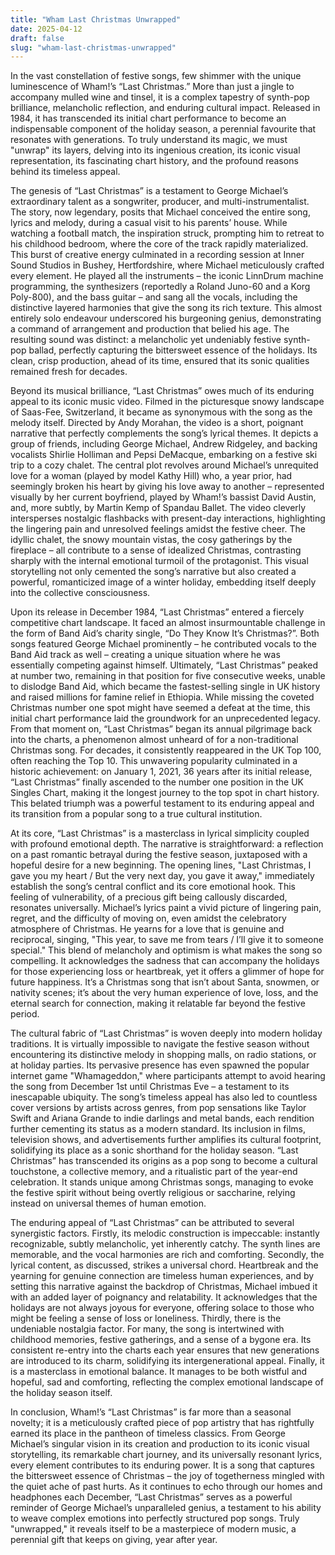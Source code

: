 ```yaml
---
title: "Wham Last Christmas Unwrapped"
date: 2025-04-12
draft: false
slug: "wham-last-christmas-unwrapped" 
---
```


In the vast constellation of festive songs, few shimmer with the unique luminescence of Wham!’s “Last Christmas.” More than just a jingle to accompany mulled wine and tinsel, it is a complex tapestry of synth-pop brilliance, melancholic reflection, and enduring cultural impact. Released in 1984, it has transcended its initial chart performance to become an indispensable component of the holiday season, a perennial favourite that resonates with generations. To truly understand its magic, we must "unwrap" its layers, delving into its ingenious creation, its iconic visual representation, its fascinating chart history, and the profound reasons behind its timeless appeal.

The genesis of “Last Christmas” is a testament to George Michael’s extraordinary talent as a songwriter, producer, and multi-instrumentalist. The story, now legendary, posits that Michael conceived the entire song, lyrics and melody, during a casual visit to his parents’ house. While watching a football match, the inspiration struck, prompting him to retreat to his childhood bedroom, where the core of the track rapidly materialized. This burst of creative energy culminated in a recording session at Inner Sound Studios in Bushey, Hertfordshire, where Michael meticulously crafted every element. He played all the instruments – the iconic LinnDrum machine programming, the synthesizers (reportedly a Roland Juno-60 and a Korg Poly-800), and the bass guitar – and sang all the vocals, including the distinctive layered harmonies that give the song its rich texture. This almost entirely solo endeavour underscored his burgeoning genius, demonstrating a command of arrangement and production that belied his age. The resulting sound was distinct: a melancholic yet undeniably festive synth-pop ballad, perfectly capturing the bittersweet essence of the holidays. Its clean, crisp production, ahead of its time, ensured that its sonic qualities remained fresh for decades.

Beyond its musical brilliance, “Last Christmas” owes much of its enduring appeal to its iconic music video. Filmed in the picturesque snowy landscape of Saas-Fee, Switzerland, it became as synonymous with the song as the melody itself. Directed by Andy Morahan, the video is a short, poignant narrative that perfectly complements the song’s lyrical themes. It depicts a group of friends, including George Michael, Andrew Ridgeley, and backing vocalists Shirlie Holliman and Pepsi DeMacque, embarking on a festive ski trip to a cozy chalet. The central plot revolves around Michael’s unrequited love for a woman (played by model Kathy Hill) who, a year prior, had seemingly broken his heart by giving his love away to another – represented visually by her current boyfriend, played by Wham!’s bassist David Austin, and, more subtly, by Martin Kemp of Spandau Ballet. The video cleverly intersperses nostalgic flashbacks with present-day interactions, highlighting the lingering pain and unresolved feelings amidst the festive cheer. The idyllic chalet, the snowy mountain vistas, the cosy gatherings by the fireplace – all contribute to a sense of idealized Christmas, contrasting sharply with the internal emotional turmoil of the protagonist. This visual storytelling not only cemented the song’s narrative but also created a powerful, romanticized image of a winter holiday, embedding itself deeply into the collective consciousness.

Upon its release in December 1984, “Last Christmas” entered a fiercely competitive chart landscape. It faced an almost insurmountable challenge in the form of Band Aid’s charity single, “Do They Know It’s Christmas?”. Both songs featured George Michael prominently – he contributed vocals to the Band Aid track as well – creating a unique situation where he was essentially competing against himself. Ultimately, “Last Christmas” peaked at number two, remaining in that position for five consecutive weeks, unable to dislodge Band Aid, which became the fastest-selling single in UK history and raised millions for famine relief in Ethiopia. While missing the coveted Christmas number one spot might have seemed a defeat at the time, this initial chart performance laid the groundwork for an unprecedented legacy. From that moment on, “Last Christmas” began its annual pilgrimage back into the charts, a phenomenon almost unheard of for a non-traditional Christmas song. For decades, it consistently reappeared in the UK Top 100, often reaching the Top 10. This unwavering popularity culminated in a historic achievement: on January 1, 2021, 36 years after its initial release, “Last Christmas” finally ascended to the number one position in the UK Singles Chart, making it the longest journey to the top spot in chart history. This belated triumph was a powerful testament to its enduring appeal and its transition from a popular song to a true cultural institution.

At its core, “Last Christmas” is a masterclass in lyrical simplicity coupled with profound emotional depth. The narrative is straightforward: a reflection on a past romantic betrayal during the festive season, juxtaposed with a hopeful desire for a new beginning. The opening lines, "Last Christmas, I gave you my heart / But the very next day, you gave it away," immediately establish the song’s central conflict and its core emotional hook. This feeling of vulnerability, of a precious gift being callously discarded, resonates universally. Michael’s lyrics paint a vivid picture of lingering pain, regret, and the difficulty of moving on, even amidst the celebratory atmosphere of Christmas. He yearns for a love that is genuine and reciprocal, singing, "This year, to save me from tears / I’ll give it to someone special." This blend of melancholy and optimism is what makes the song so compelling. It acknowledges the sadness that can accompany the holidays for those experiencing loss or heartbreak, yet it offers a glimmer of hope for future happiness. It’s a Christmas song that isn’t about Santa, snowmen, or nativity scenes; it’s about the very human experience of love, loss, and the eternal search for connection, making it relatable far beyond the festive period.

The cultural fabric of “Last Christmas” is woven deeply into modern holiday traditions. It is virtually impossible to navigate the festive season without encountering its distinctive melody in shopping malls, on radio stations, or at holiday parties. Its pervasive presence has even spawned the popular internet game "Whamageddon," where participants attempt to avoid hearing the song from December 1st until Christmas Eve – a testament to its inescapable ubiquity. The song’s timeless appeal has also led to countless cover versions by artists across genres, from pop sensations like Taylor Swift and Ariana Grande to indie darlings and metal bands, each rendition further cementing its status as a modern standard. Its inclusion in films, television shows, and advertisements further amplifies its cultural footprint, solidifying its place as a sonic shorthand for the holiday season. “Last Christmas” has transcended its origins as a pop song to become a cultural touchstone, a collective memory, and a ritualistic part of the year-end celebration. It stands unique among Christmas songs, managing to evoke the festive spirit without being overtly religious or saccharine, relying instead on universal themes of human emotion.

The enduring appeal of “Last Christmas” can be attributed to several synergistic factors. Firstly, its melodic construction is impeccable: instantly recognizable, subtly melancholic, yet inherently catchy. The synth lines are memorable, and the vocal harmonies are rich and comforting. Secondly, the lyrical content, as discussed, strikes a universal chord. Heartbreak and the yearning for genuine connection are timeless human experiences, and by setting this narrative against the backdrop of Christmas, Michael imbued it with an added layer of poignancy and relatability. It acknowledges that the holidays are not always joyous for everyone, offering solace to those who might be feeling a sense of loss or loneliness. Thirdly, there is the undeniable nostalgia factor. For many, the song is intertwined with childhood memories, festive gatherings, and a sense of a bygone era. Its consistent re-entry into the charts each year ensures that new generations are introduced to its charm, solidifying its intergenerational appeal. Finally, it is a masterclass in emotional balance. It manages to be both wistful and hopeful, sad and comforting, reflecting the complex emotional landscape of the holiday season itself.

In conclusion, Wham!’s “Last Christmas” is far more than a seasonal novelty; it is a meticulously crafted piece of pop artistry that has rightfully earned its place in the pantheon of timeless classics. From George Michael’s singular vision in its creation and production to its iconic visual storytelling, its remarkable chart journey, and its universally resonant lyrics, every element contributes to its enduring power. It is a song that captures the bittersweet essence of Christmas – the joy of togetherness mingled with the quiet ache of past hurts. As it continues to echo through our homes and headphones each December, “Last Christmas” serves as a powerful reminder of George Michael’s unparalleled genius, a testament to his ability to weave complex emotions into perfectly structured pop songs. Truly "unwrapped," it reveals itself to be a masterpiece of modern music, a perennial gift that keeps on giving, year after year.